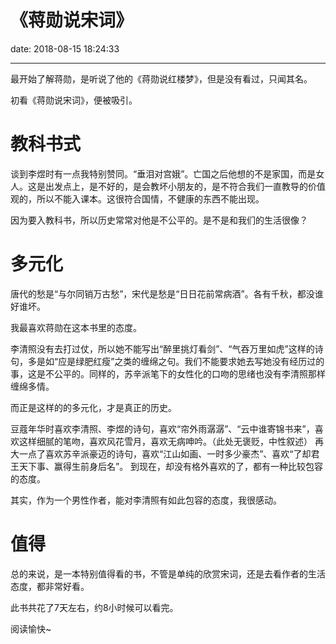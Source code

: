 # 《蒋勋说宋词》
date: 2018-08-15 18:24:33

---

最开始了解蒋勋，是听说了他的《蒋勋说红楼梦》，但是没有看过，只闻其名。

初看《蒋勋说宋词》，便被吸引。


# 教科书式

谈到李煜时有一点我特别赞同。“垂泪对宫娥”。亡国之后他想的不是家国，而是女人。这是出发点上，是不好的，是会教坏小朋友的，是不符合我们一直教导的价值观的，所以不能入课本。这很符合国情，不健康的东西不能出现。

因为要入教科书，所以历史常常对他是不公平的。是不是和我们的生活很像？


# 多元化

唐代的愁是“与尔同销万古愁”，宋代是愁是“日日花前常病酒”。各有千秋，都没谁好谁坏。

我最喜欢蒋勋在这本书里的态度。

李清照没有去打过仗，所以她不能写出“醉里挑灯看剑”、“气吞万里如虎”这样的诗句，多是如“应是绿肥红瘦”之类的缠绵之句。我们不能要求她去写她没有经历过的事，这是不公平的。同样的，苏辛派笔下的女性化的口吻的思绪也没有李清照那样缠绵多情。

而正是这样的的多元化，才是真正的历史。

豆蔻年华时喜欢李清照、李煜的诗句，喜欢“帘外雨潺潺”、“云中谁寄锦书来”，喜欢这样细腻的笔吻，喜欢风花雪月，喜欢无病呻吟。（此处无褒贬，中性叙述）
再大一点了喜欢苏辛派豪迈的诗句，喜欢“江山如画、一时多少豪杰”、喜欢“了却君王天下事、赢得生前身后名”。
到现在，却没有格外喜欢的了，都有一种比较包容的态度。

其实，作为一个男性作者，能对李清照有如此包容的态度，我很感动。


# 值得

总的来说，是一本特别值得看的书，不管是单纯的欣赏宋词，还是去看作者的生活态度，都非常好看。

此书共花了7天左右，约8小时候可以看完。

阅读愉快~
